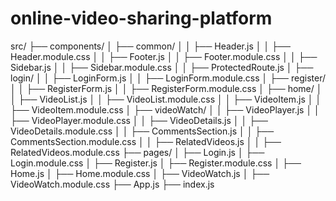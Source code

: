 # online-video-sharing-platform
src/
├── components/
│   ├── common/
│   │   ├── Header.js
│   │   ├── Header.module.css
│   │   ├── Footer.js
│   │   ├── Footer.module.css
│   │   ├── Sidebar.js
│   │   ├── Sidebar.module.css
│   │   ├── ProtectedRoute.js
│   ├── login/
│   │   ├── LoginForm.js
│   │   ├── LoginForm.module.css
│   ├── register/
│   │   ├── RegisterForm.js
│   │   ├── RegisterForm.module.css
│   ├── home/
│   │   ├── VideoList.js
│   │   ├── VideoList.module.css
│   │   ├── VideoItem.js
│   │   ├── VideoItem.module.css
│   ├── videoWatch/
│   │   ├── VideoPlayer.js
│   │   ├── VideoPlayer.module.css
│   │   ├── VideoDetails.js
│   │   ├── VideoDetails.module.css
│   │   ├── CommentsSection.js
│   │   ├── CommentsSection.module.css
│   │   ├── RelatedVideos.js
│   │   ├── RelatedVideos.module.css
├── pages/
│   ├── Login.js
│   ├── Login.module.css
│   ├── Register.js
│   ├── Register.module.css
│   ├── Home.js
│   ├── Home.module.css
│   ├── VideoWatch.js
│   ├── VideoWatch.module.css
├── App.js
├── index.js